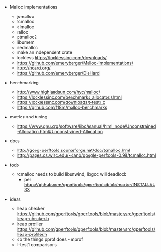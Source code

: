- Malloc implementations
  - jemalloc
  - tcmalloc
  - dlmalloc
  - ralloc
  - ptmalloc2
  - libumem
  - nedmalloc
  - make an independent crate
  - lockless https://locklessinc.com/downloads/
  - https://github.com/emeryberger/Malloc-Implementations/
  - http://hoard.org/ 
  - https://github.com/emeryberger/DieHard

- benchmarking
  - http://www.highlandsun.com/hyc/malloc/
  - https://locklessinc.com/benchmarks_allocator.shtml
  - https://locklessinc.com/downloads/t-test1.c
  - https://github.com/f18m/malloc-benchmarks

- metrics and tuning
  - https://www.gnu.org/software/libc/manual/html_node/Unconstrained-Allocation.html#Unconstrained-Allocation

- docs
  - http://goog-perftools.sourceforge.net/doc/tcmalloc.html
  - http://pages.cs.wisc.edu/~danb/google-perftools-0.98/tcmalloc.html

- todo
  - tcmalloc needs to build libunwind, libgcc will deadlock
    - per https://github.com/gperftools/gperftools/blob/master/INSTALL#L33

- ideas
  - heap checker https://github.com/gperftools/gperftools/blob/master/src/gperftools/heap-checker.h
  - heap profiler https://github.com/gperftools/gperftools/blob/master/src/gperftools/heap-profiler.h
  - do the things pprof does - mprof
  - t-test1 comparisons

